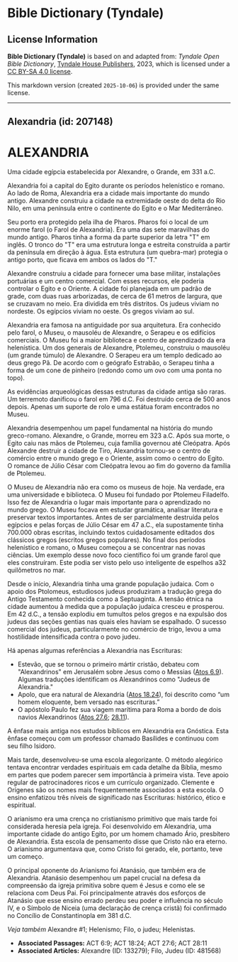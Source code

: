 # Bible Dictionary (Tyndale)

## License Information

**Bible Dictionary (Tyndale)** is based on and adapted from: _Tyndale Open Bible Dictionary_, [Tyndale House Publishers](https://tyndaleopenresources.com/), 2023, which is licensed under a [CC BY-SA 4.0 license](https://creativecommons.org/licenses/by-sa/4.0/legalcode.en).

This markdown version (created `2025-10-06`) is provided under the same license.



--------------------------------

## Alexandria (id: 207148)

ALEXANDRIA
==========

Uma cidade egípcia estabelecida por Alexandre, o Grande, em 331 a.C.

Alexandria foi a capital do Egito durante os períodos helenístico e romano. Ao lado de Roma, Alexandria era a cidade mais importante do mundo antigo. Alexandre construiu a cidade na extremidade oeste do delta do Rio Nilo, em uma península entre o continente do Egito e o Mar Mediterrâneo.

Seu porto era protegido pela ilha de Pharos. Pharos foi o local de um enorme farol (o Farol de Alexandria). Era uma das sete maravilhas do mundo antigo. Pharos tinha a forma da parte superior da letra "T" em inglês. O tronco do "T" era uma estrutura longa e estreita construída a partir da península em direção à água. Esta estrutura (um quebra\-mar) protegia o antigo porto, que ficava em ambos os lados do "T."

Alexandre construiu a cidade para fornecer uma base militar, instalações portuárias e um centro comercial. Com esses recursos, ele poderia controlar o Egito e o Oriente. A cidade foi planejada em um padrão de grade, com duas ruas arborizadas, de cerca de 61 metros de largura, que se cruzavam no meio. Era dividida em três distritos. Os judeus viviam no nordeste. Os egípcios viviam no oeste. Os gregos viviam ao sul.

Alexandria era famosa na antiguidade por sua arquitetura. Era conhecido pelo farol, o Museu, o mausoléu de Alexandre, o Serapeu e os edifícios comerciais. O Museu foi a maior biblioteca e centro de aprendizado da era helenística. Um dos generais de Alexandre, Ptolemeu, construiu o mausoléu (um grande túmulo) de Alexandre. O Serapeu era um templo dedicado ao deus grego Pã. De acordo com o geógrafo Estrabão, o Serapeu tinha a forma de um cone de pinheiro (redondo como um ovo com uma ponta no topo).

As evidências arqueológicas dessas estruturas da cidade antiga são raras. Um terremoto danificou o farol em 796 d.C. Foi destruído cerca de 500 anos depois. Apenas um suporte de rolo e uma estátua foram encontrados no Museu.

Alexandria desempenhou um papel fundamental na história do mundo greco\-romano. Alexandre, o Grande, morreu em 323 a.C. Após sua morte, o Egito caiu nas mãos de Ptolemeu, cuja família governou até Cleópatra. Após Alexandre destruir a cidade de Tiro, Alexandria tornou\-se o centro de comércio entre o mundo grego e o Oriente, assim como o centro do Egito. O romance de Júlio César com Cleópatra levou ao fim do governo da família de Ptolemeu.

O Museu de Alexandria não era como os museus de hoje. Na verdade, era uma universidade e biblioteca. O Museu foi fundado por Ptolemeu Filadelfo. Isso fez de Alexandria o lugar mais importante para o aprendizado no mundo grego. O Museu focava em estudar gramática, analisar literatura e preservar textos importantes. Antes de ser parcialmente destruída pelos egípcios e pelas forças de Júlio César em 47 a.C., ela supostamente tinha 700\.000 obras escritas, incluindo textos cuidadosamente editados dos clássicos gregos (escritos gregos populares). No final dos períodos helenístico e romano, o Museu começou a se concentrar nas novas ciências. Um exemplo desse novo foco científico foi um grande farol que eles construíram. Este podia ser visto pelo uso inteligente de espelhos a32 quilômetros no mar.

Desde o início, Alexandria tinha uma grande população judaica. Com o apoio dos Ptolomeus, estudiosos judeus produziram a tradução grega do Antigo Testamento conhecida como a Septuaginta. A tensão étnica na cidade aumentou à medida que a população judaica cresceu e prosperou. Em 42 d.C., a tensão explodiu em tumultos pelos gregos e na expulsão dos judeus das seções gentias nas quais eles haviam se espalhado. O sucesso comercial dos judeus, particularmente no comércio de trigo, levou a uma hostilidade intensificada contra o povo judeu.

Há apenas algumas referências a Alexandria nas Escrituras:

* Estevão, que se tornou o primeiro mártir cristão, debateu com "Alexandrinos" em Jerusalém sobre Jesus como o Messias ([Atos 6\.9](https://ref.ly/Acts6:9)). Algumas traduções identificam os Alexandrinos como "Judeus de Alexandria."
* Apolo, que era natural de Alexandria ([Atos 18\.24](https://ref.ly/Acts18:24)), foi descrito como “um homem eloquente, bem versado nas escrituras.”
* O apóstolo Paulo fez sua viagem marítima para Roma a bordo de dois navios Alexandrinos ([Atos 27\.6](https://ref.ly/Acts27:6); [28\.11](https://ref.ly/Acts28:11)).

A ênfase mais antiga nos estudos bíblicos em Alexandria era Gnóstica. Esta ênfase começou com um professor chamado Basílides e continuou com seu filho Isidoro.

Mais tarde, desenvolveu\-se uma escola alegorizante. O método alegórico tentava encontrar verdades espirituais em cada detalhe da Bíblia, mesmo em partes que podem parecer sem importância à primeira vista. Teve apoio regular de patrocinadores ricos e um currículo organizado. Clemente e Orígenes são os nomes mais frequentemente associados a esta escola. O ensino enfatizou três níveis de significado nas Escrituras: histórico, ético e espiritual.

O arianismo era uma crença no cristianismo primitivo que mais tarde foi considerada heresia pela igreja. Foi desenvolvido em Alexandria, uma importante cidade do antigo Egito, por um homem chamado Ário, presbítero de Alexandria. Esta escola de pensamento disse que Cristo não era eterno. O arianismo argumentava que, como Cristo foi gerado, ele, portanto, teve um começo.

O principal oponente do Arianismo foi Atanásio, que também era de Alexandria. Atanásio desempenhou um papel crucial na defesa da compreensão da igreja primitiva sobre quem é Jesus e como ele se relaciona com Deus Pai. Foi principalmente através dos esforços de Atanásio que esse ensino errado perdeu seu poder e influência no século IV, e o Símbolo de Niceia (uma declaração de crença cristã) foi confirmado no Concílio de Constantinopla em 381 d.C.

*Veja também* Alexandre \#1; Helenismo; Filo, o judeu; Helenistas.

* **Associated Passages:** ACT 6:9; ACT 18:24; ACT 27:6; ACT 28:11
* **Associated Articles:** Alexandre (ID: 133279); Filo, Judeu (ID: 481568)

